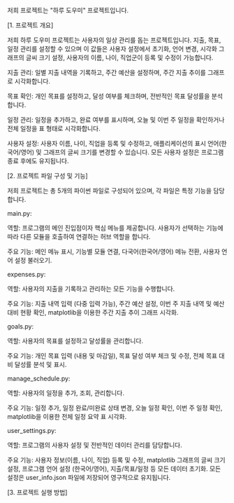 저희 프로젝트는 "하루 도우미" 프로젝트입니다.

[1. 프로젝트 개요]

저희 하루 도우미 프로젝트는 사용자의 일상 관리를 돕는 프로젝트입니다. 지출, 목표, 일정 관리를 설정할 수 있으며 이 값들은 사용자 설정에서 초기화, 언어 변경, 시각화 그래프의 글씨 크기 설정, 사용자의 이름, 나이, 직업군이 등록 및 수정이 가능합니다. 


지출 관리: 일별 지출 내역을 기록하고, 주간 예산을 설정하며, 주간 지출 추이를 그래프로 시각화합니다.

목표 확인: 개인 목표를 설정하고, 달성 여부를 체크하며, 전반적인 목표 달성률을 분석합니다.


일정 관리: 일정을 추가하고, 완료 여부를 표시하며, 오늘 및 이번 주 일정을 확인하거나 전체 일정을 표 형태로 시각화합니다.

사용자 설정: 사용자 이름, 나이, 직업을 등록 및 수정하고, 애플리케이션의 표시 언어(한국어/영어) 및 그래프의 글씨 크기를 변경할 수 있습니다. 모든 사용자 설정은 프로그램 종료 후에도 유지됩니다.


[2. 프로젝트 파일 구성 및 기능] 


저희 프로젝트는 총 5개의 파이썬 파일로 구성되어 있으며, 각 파일은 특정 기능을 담당합니다.

main.py:

역할: 프로그램의 메인 진입점이자 핵심 메뉴를 제공합니다. 사용자가 선택하는 기능에 따라 다른 모듈을 호출하여 연결하는 허브 역할을 합니다.

주요 기능: 메인 메뉴 표시, 기능별 모듈 연결, 다국어(한국어/영어) 메뉴 전환, 사용자 언어 설정 불러오기.

expenses.py:

역할: 사용자의 지출을 기록하고 관리하는 모든 기능을 수행합니다.

주요 기능: 지출 내역 입력 (다중 입력 가능), 주간 예산 설정, 이번 주 지출 내역 및 예산 대비 현황 확인, matplotlib을 이용한 주간 지출 추이 그래프 시각화.


goals.py:

역할: 사용자의 목표를 설정하고 달성률을 관리합니다.

주요 기능: 개인 목표 입력 (내용 및 마감일), 목표 달성 여부 체크 및 수정, 전체 목표 대비 달성률 분석 및 표시.


manage_schedule.py:

역할: 사용자의 일정을 추가, 조회, 관리합니다.

주요 기능: 일정 추가, 일정 완료/미완료 상태 변경, 오늘 일정 확인, 이번 주 일정 확인, matplotlib을 이용한 전체 일정 요약 표 시각화.


user_settings.py:

역할: 프로그램의 사용자 설정 및 전반적인 데이터 관리를 담당합니다.

주요 기능: 사용자 정보(이름, 나이, 직업) 등록 및 수정, matplotlib 그래프의 글씨 크기 설정, 프로그램 언어 설정 (한국어/영어), 지출/목표/일정 등 모든 데이터 초기화. 모든 설정은 user_info.json 파일에 저장되어 영구적으로 유지됩니다.



   

[3. 프로젝트 실행 방법]
